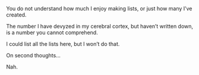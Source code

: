 You do not understand how much I enjoy making lists, or just how many I’ve created.

The number I have devyzed in my cerebral cortex, but haven’t written down, is a number you cannot comprehend.

I could list all the lists here, but I won’t do that.

On second thoughts...

Nah.